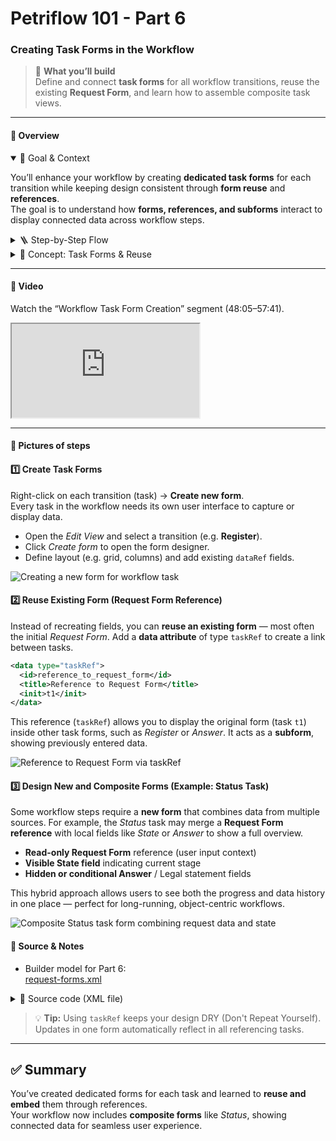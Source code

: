 # Petriflow 101 - Part 6
### Creating Task Forms in the Workflow

> 🧩 **What you’ll build**  
> Define and connect **task forms** for all workflow transitions, reuse the existing **Request Form**, and learn how to assemble composite task views.

---

<!-- tabs:start -->

#### **🧠 Overview**

<details open>
<summary>📘 Goal & Context</summary>

You’ll enhance your workflow by creating **dedicated task forms** for each transition while keeping design consistent through **form reuse** and **references**.  
The goal is to understand how **forms, references, and subforms** interact to display connected data across workflow steps.
</details>

<details>
<summary>🪜 Step-by-Step Flow</summary>

| Step | Action | Purpose |
|------|--------|----------|
| 1️⃣ | **Create task forms** for all workflow transitions | Each task gets its own user interface |
| 2️⃣ | **Add reference field** (`taskRef`) to Request Form | Enables reuse across transitions |
| 3️⃣ | **Embed Request Form** into other tasks | Provides consistent context (object-centric) |
| 4️⃣ | **Assemble composite forms** (like *Status*) | Combine subforms and data fields for clarity |
| 5️⃣ | **Preview and test** in Builder | Validate linked form behavior |
</details>

<details>
<summary>🧩 Concept: Task Forms & Reuse</summary>

- Each **transition** in Petriflow defines a **user task**, and each task can have a **form layout**.
- Instead of creating every form from scratch, reuse existing ones using a **reference attribute** (`taskRef`).
- This approach ensures consistency and maintainability across steps (e.g., *Register*, *Answer*, *Status*).

> 💡 **Tip:** A `taskRef` can act as a **subform**, displaying data from a related task. This is essential in **object‑centric workflows**, where one case can encapsulate data from others.
</details>

---

#### **🎥 Video**

Watch the “Workflow Task Form Creation” segment (48:05–57:41).
<div class="container">
  <iframe class="responsive-iframe" src="https://www.youtube.com/embed/sAVgSaBOkUE?start=2885&end=3461" title="Workflow Task Form Creation" allowfullscreen></iframe>
</div>

---

#### **🧱 Pictures of steps**

<div class="cards">

<div class="card">
<h4>1️⃣ Create Task Forms</h4>
<p>
Right-click on each transition (task) → <strong>Create new form</strong>.<br/>
Every task in the workflow needs its own user interface to capture or display data.
</p>
<ul>
  <li>Open the <em>Edit View</em> and select a transition (e.g. <strong>Register</strong>).</li>
  <li>Click <em>Create form</em> to open the form designer.</li>
  <li>Define layout (e.g. grid, columns) and add existing <code>dataRef</code> fields.</li>
</ul>
<img src="tutorials/petriflow101/part6/createNewForm.png" alt="Creating a new form for workflow task" />
</div>

<div class="card">
<h4>2️⃣ Reuse Existing Form (Request Form Reference)</h4>
<p>
Instead of recreating fields, you can <strong>reuse an existing form</strong> — most often the initial <em>Request Form</em>.  
Add a <strong>data attribute</strong> of type <code>taskRef</code> to create a link between tasks.
</p>

```xml
<data type="taskRef">
  <id>reference_to_request_form</id>
  <title>Reference to Request Form</title>
  <init>t1</init>
</data>
```

<p> This reference (<code>taskRef</code>) allows you to display the original form (task <code>t1</code>) inside other task forms, such as <em>Register</em> or <em>Answer</em>. It acts as a <strong>subform</strong>, showing previously entered data. </p> <img src="tutorials/petriflow101/part6/form.png" alt="Reference to Request Form via taskRef" /> </div> <div class="card"> <h4>3️⃣ Design New and Composite Forms (Example: Status Task)</h4> <p> Some workflow steps require a <strong>new form</strong> that combines data from multiple sources. For example, the <em>Status</em> task may merge a <strong>Request Form reference</strong> with local fields like <em>State</em> or <em>Answer</em> to show a full overview. </p> <ul> <li><strong>Read-only Request Form</strong> reference (user input context)</li> <li><strong>Visible State field</strong> indicating current stage</li> <li><strong>Hidden or conditional Answer</strong> / Legal statement fields</li> </ul> <p> This hybrid approach allows users to see both the progress and data history in one place — perfect for long-running, object-centric workflows. </p> <img src="tutorials/petriflow101/part6/status.png" alt="Composite Status task form combining request data and state" /> </div> </div>

#### **🧾 Source & Notes**

- Builder model for Part 6:  
  <a target="_blank" href="https://builder.netgrif.cloud/modeler?modelUrl=https://academy.netgrif.com/tutorials/petriflow101/part6/request-forms.xml">request-forms.xml</a>

<details>
<summary>📄 Source code (XML file)</summary>

```xml
<document xmlns:xsi="http://www.w3.org/2001/XMLSchema-instance" xsi:noNamespaceSchemaLocation="https://petriflow.com/petriflow.schema.xsd">
  <id>request</id>
  <version>1.0.0</version>
  <initials>RQT</initials>
  <title>Request</title>
  <icon>device_hub</icon>
  <defaultRole>true</defaultRole>
  <anonymousRole>true</anonymousRole>
  <transitionRole>false</transitionRole>
  <data type="text">
    <id>answer</id>
    <title>Answer</title>
  </data>
  <data type="file">
    <id>attachment</id>
    <title>Attachment</title>
  </data>
  <data type="boolean">
    <id>decision_legal</id>
    <title>Go to legal?</title>
    <init>false</init>
  </data>
  <data type="text">
    <id>email</id>
    <title>Email</title>
    <validations>
      <validation>
        <expression>regex ^[\w-\.]+@([\w-]+\.)+[\w-]{2,4}$</expression>
        <message>Please type a valid email</message>
      </validation>
    </validations>
  </data>
  <data type="text">
    <id>name</id>
    <title>Name</title>
  </data>
  <data type="text">
    <id>phone</id>
    <title>Phone number</title>
  </data>
  <data type="taskRef">
    <id>reference_to_request_form</id>
    <title/>
    <init>t1</init>
  </data>
  <data type="text">
    <id>request_text</id>
    <title>Request</title>
  </data>
  <data type="text">
    <id>state</id>
    <title>State</title>
  </data>
  <data type="text">
    <id>statement_of_legal</id>
    <title>Statement of legal department</title>
    <component>
      <name>textarea</name>
    </component>
  </data>
  <data type="text">
    <id>surname</id>
    <title>Surname</title>
  </data>
  <transition>
    <id>t1</id>
    <x>336</x>
    <y>112</y>
    <label>Request form</label>
    <assignPolicy>auto</assignPolicy>
    <dataGroup>
      <id>t1_0</id>
      <cols>4</cols>
      <layout>grid</layout>
      <dataRef>
        <id>name</id>
        <logic>
          <behavior>editable</behavior>
        </logic>
        <layout>
          <x>0</x>
          <y>0</y>
          <rows>1</rows>
          <cols>2</cols>
          <template>material</template>
          <appearance>outline</appearance>
        </layout>
      </dataRef>
      <dataRef>
        <id>surname</id>
        <logic>
          <behavior>editable</behavior>
        </logic>
        <layout>
          <x>2</x>
          <y>0</y>
          <rows>1</rows>
          <cols>2</cols>
          <template>material</template>
          <appearance>outline</appearance>
        </layout>
      </dataRef>
      <dataRef>
        <id>email</id>
        <logic>
          <behavior>editable</behavior>
          <behavior>required</behavior>
        </logic>
        <layout>
          <x>0</x>
          <y>1</y>
          <rows>1</rows>
          <cols>2</cols>
          <template>material</template>
          <appearance>outline</appearance>
        </layout>
      </dataRef>
      <dataRef>
        <id>phone</id>
        <logic>
          <behavior>editable</behavior>
        </logic>
        <layout>
          <x>2</x>
          <y>1</y>
          <rows>1</rows>
          <cols>2</cols>
          <template>material</template>
          <appearance>outline</appearance>
        </layout>
      </dataRef>
      <dataRef>
        <id>request_text</id>
        <logic>
          <behavior>editable</behavior>
          <behavior>required</behavior>
        </logic>
        <layout>
          <x>0</x>
          <y>2</y>
          <rows>2</rows>
          <cols>4</cols>
          <template>material</template>
          <appearance>outline</appearance>
        </layout>
        <component>
          <name>textarea</name>
        </component>
      </dataRef>
      <dataRef>
        <id>attachment</id>
        <logic>
          <behavior>editable</behavior>
        </logic>
        <layout>
          <x>0</x>
          <y>4</y>
          <rows>1</rows>
          <cols>4</cols>
          <template>material</template>
          <appearance>outline</appearance>
        </layout>
        <component>
          <name>preview</name>
        </component>
      </dataRef>
    </dataGroup>
  </transition>
  <transition>
    <id>t2</id>
    <x>176</x>
    <y>272</y>
    <label>Submit request</label>
    <assignPolicy>auto</assignPolicy>
    <dataGroup>
      <id>t2_0</id>
      <cols>4</cols>
      <layout>grid</layout>
      <dataRef>
        <id>reference_to_request_form</id>
        <logic>
          <behavior>editable</behavior>
        </logic>
        <layout>
          <x>0</x>
          <y>0</y>
          <rows>1</rows>
          <cols>4</cols>
          <template>material</template>
          <appearance>outline</appearance>
        </layout>
      </dataRef>
    </dataGroup>
  </transition>
  <transition>
    <id>t3</id>
    <x>432</x>
    <y>272</y>
    <label>Register</label>
    <dataGroup>
      <id>t3_0</id>
      <cols>4</cols>
      <layout>grid</layout>
      <dataRef>
        <id>decision_legal</id>
        <logic>
          <behavior>editable</behavior>
        </logic>
        <layout>
          <x>1</x>
          <y>0</y>
          <rows>1</rows>
          <cols>2</cols>
          <template>material</template>
          <appearance>outline</appearance>
        </layout>
      </dataRef>
      <dataRef>
        <id>reference_to_request_form</id>
        <logic>
          <behavior>visible</behavior>
        </logic>
        <layout>
          <x>0</x>
          <y>1</y>
          <rows>1</rows>
          <cols>4</cols>
          <template>material</template>
          <appearance>outline</appearance>
        </layout>
      </dataRef>
    </dataGroup>
  </transition>
  <transition>
    <id>t4</id>
    <x>656</x>
    <y>176</y>
    <label>go_to_legal</label>
  </transition>
  <transition>
    <id>t5</id>
    <x>912</x>
    <y>176</y>
    <label>Statement of legal</label>
    <dataGroup>
      <id>t5_0</id>
      <cols>4</cols>
      <layout>grid</layout>
      <dataRef>
        <id>statement_of_legal</id>
        <logic>
          <behavior>editable</behavior>
          <behavior>required</behavior>
        </logic>
        <layout>
          <x>0</x>
          <y>0</y>
          <rows>2</rows>
          <cols>4</cols>
          <template>material</template>
          <appearance>outline</appearance>
        </layout>
        <component>
          <name>textarea</name>
        </component>
      </dataRef>
      <dataRef>
        <id>reference_to_request_form</id>
        <logic>
          <behavior>visible</behavior>
        </logic>
        <layout>
          <x>0</x>
          <y>2</y>
          <rows>1</rows>
          <cols>4</cols>
          <template>material</template>
          <appearance>outline</appearance>
        </layout>
      </dataRef>
    </dataGroup>
  </transition>
  <transition>
    <id>t6</id>
    <x>1136</x>
    <y>272</y>
    <label>Answer</label>
    <dataGroup>
      <id>t6_0</id>
      <cols>4</cols>
      <layout>grid</layout>
      <dataRef>
        <id>answer</id>
        <logic>
          <behavior>editable</behavior>
          <behavior>required</behavior>
        </logic>
        <layout>
          <x>0</x>
          <y>0</y>
          <rows>2</rows>
          <cols>4</cols>
          <template>material</template>
          <appearance>outline</appearance>
        </layout>
        <component>
          <name>textarea</name>
        </component>
      </dataRef>
      <dataRef>
        <id>statement_of_legal</id>
        <logic>
          <behavior>hidden</behavior>
        </logic>
        <layout>
          <x>0</x>
          <y>2</y>
          <rows>2</rows>
          <cols>4</cols>
          <template>material</template>
          <appearance>outline</appearance>
        </layout>
      </dataRef>
      <dataRef>
        <id>reference_to_request_form</id>
        <logic>
          <behavior>visible</behavior>
        </logic>
        <layout>
          <x>0</x>
          <y>4</y>
          <rows>1</rows>
          <cols>4</cols>
          <template>material</template>
          <appearance>outline</appearance>
        </layout>
      </dataRef>
    </dataGroup>
  </transition>
  <transition>
    <id>t7</id>
    <x>784</x>
    <y>272</y>
    <label>skip_legal</label>
  </transition>
  <transition>
    <id>t8</id>
    <x>432</x>
    <y>400</y>
    <label>Status</label>
    <dataGroup>
      <id>t8_0</id>
      <cols>4</cols>
      <layout>grid</layout>
      <dataRef>
        <id>state</id>
        <logic>
          <behavior>visible</behavior>
        </logic>
        <layout>
          <x>0</x>
          <y>0</y>
          <rows>1</rows>
          <cols>4</cols>
          <template>material</template>
          <appearance>outline</appearance>
        </layout>
      </dataRef>
      <dataRef>
        <id>answer</id>
        <logic>
          <behavior>hidden</behavior>
        </logic>
        <layout>
          <x>0</x>
          <y>1</y>
          <rows>2</rows>
          <cols>4</cols>
          <template>material</template>
          <appearance>outline</appearance>
        </layout>
      </dataRef>
      <dataRef>
        <id>reference_to_request_form</id>
        <logic>
          <behavior>visible</behavior>
        </logic>
        <layout>
          <x>0</x>
          <y>3</y>
          <rows>1</rows>
          <cols>4</cols>
          <template>material</template>
          <appearance>outline</appearance>
        </layout>
      </dataRef>
    </dataGroup>
  </transition>
  <place>
    <id>p1</id>
    <x>48</x>
    <y>272</y>
    <label>Start</label>
    <tokens>1</tokens>
    <static>false</static>
  </place>
  <place>
    <id>p2</id>
    <x>304</x>
    <y>272</y>
    <label>Submitted</label>
    <tokens>0</tokens>
    <static>false</static>
  </place>
  <place>
    <id>p3</id>
    <x>560</x>
    <y>272</y>
    <label>Registered</label>
    <tokens>0</tokens>
    <static>false</static>
  </place>
  <place>
    <id>p4</id>
    <x>784</x>
    <y>176</y>
    <label>Waiting for legal</label>
    <tokens>0</tokens>
    <static>false</static>
  </place>
  <place>
    <id>p5</id>
    <x>1008</x>
    <y>272</y>
    <label>Waiting for answer</label>
    <tokens>0</tokens>
    <static>false</static>
  </place>
  <place>
    <id>p6</id>
    <x>1264</x>
    <y>272</y>
    <tokens>0</tokens>
    <static>false</static>
  </place>
  <place>
    <id>p7</id>
    <x>304</x>
    <y>400</y>
    <label>Submitted</label>
    <tokens>0</tokens>
    <static>false</static>
  </place>
  <arc>
    <id>a1</id>
    <type>regular</type>
    <sourceId>p1</sourceId>
    <destinationId>t2</destinationId>
    <multiplicity>1</multiplicity>
  </arc>
  <arc>
    <id>a10</id>
    <type>regular</type>
    <sourceId>t6</sourceId>
    <destinationId>p6</destinationId>
    <multiplicity>1</multiplicity>
  </arc>
  <arc>
    <id>a11</id>
    <type>regular</type>
    <sourceId>p3</sourceId>
    <destinationId>t7</destinationId>
    <multiplicity>1</multiplicity>
  </arc>
  <arc>
    <id>a12</id>
    <type>regular</type>
    <sourceId>t7</sourceId>
    <destinationId>p5</destinationId>
    <multiplicity>1</multiplicity>
  </arc>
  <arc>
    <id>a13</id>
    <type>regular</type>
    <sourceId>t2</sourceId>
    <destinationId>p7</destinationId>
    <multiplicity>1</multiplicity>
  </arc>
  <arc>
    <id>a14</id>
    <type>read</type>
    <sourceId>p7</sourceId>
    <destinationId>t8</destinationId>
    <multiplicity>1</multiplicity>
  </arc>
  <arc>
    <id>a2</id>
    <type>regular</type>
    <sourceId>t2</sourceId>
    <destinationId>p2</destinationId>
    <multiplicity>1</multiplicity>
  </arc>
  <arc>
    <id>a3</id>
    <type>regular</type>
    <sourceId>p2</sourceId>
    <destinationId>t3</destinationId>
    <multiplicity>1</multiplicity>
  </arc>
  <arc>
    <id>a4</id>
    <type>regular</type>
    <sourceId>t3</sourceId>
    <destinationId>p3</destinationId>
    <multiplicity>1</multiplicity>
  </arc>
  <arc>
    <id>a5</id>
    <type>regular</type>
    <sourceId>p3</sourceId>
    <destinationId>t4</destinationId>
    <multiplicity>1</multiplicity>
  </arc>
  <arc>
    <id>a6</id>
    <type>regular</type>
    <sourceId>t4</sourceId>
    <destinationId>p4</destinationId>
    <multiplicity>1</multiplicity>
  </arc>
  <arc>
    <id>a7</id>
    <type>regular</type>
    <sourceId>p4</sourceId>
    <destinationId>t5</destinationId>
    <multiplicity>1</multiplicity>
  </arc>
  <arc>
    <id>a8</id>
    <type>regular</type>
    <sourceId>t5</sourceId>
    <destinationId>p5</destinationId>
    <multiplicity>1</multiplicity>
  </arc>
  <arc>
    <id>a9</id>
    <type>regular</type>
    <sourceId>p5</sourceId>
    <destinationId>t6</destinationId>
    <multiplicity>1</multiplicity>
  </arc>
</document>
```
</details>


> 💡 **Tip:** Using <code>taskRef</code> keeps your design DRY (Don't Repeat Yourself). Updates in one form automatically reflect in all referencing tasks.

<!-- tabs:end -->

---

## ✅ Summary

You’ve created dedicated forms for each task and learned to **reuse and embed** them through references.  
Your workflow now includes **composite forms** like *Status*, showing connected data for seamless user experience.
